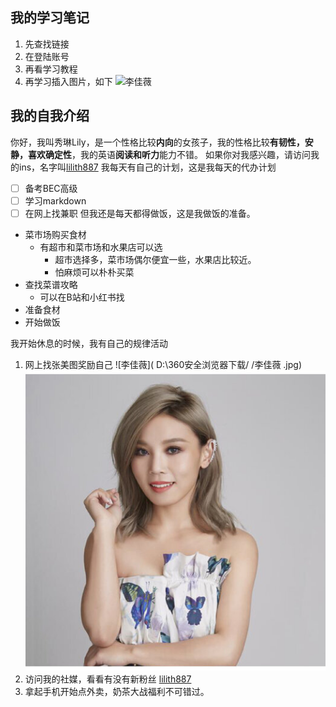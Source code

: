 ﻿
## 我的学习笔记
 1. 先查找链接
 2. 在登陆账号
 3. 再看学习教程
 4. 再学习插入图片，如下
  ![李佳薇](https://i.kfs.io/playlist/global/61716346v1/fit/500x500.jpg)

## 我的自我介绍
你好，我叫秀琳Lily，是一个性格比较**内向**的女孩子，我的性格比较**有韧性，安静，喜欢确定性**，我的英语**阅读和听力**能力不错。
如果你对我感兴趣，请访问我的ins，名字叫[lilith887](https://www.instagram.com/lilithchunrongxu887/)
我每天有自己的计划，这是我每天的代办计划
- [ ] 备考BEC高级
- [ ] 学习markdown
- [ ] 在网上找兼职
但我还是每天都得做饭，这是我做饭的准备。
- 菜市场购买食材
  - 有超市和菜市场和水果店可以选
    - 超市选择多，菜市场偶尔便宜一些，水果店比较近。
    - 怕麻烦可以朴朴买菜
- 查找菜谱攻略
  - 可以在B站和小红书找
- 准备食材
- 开始做饭

我开始休息的时候，我有自己的规律活动
 1. 网上找张美图奖励自己
  ![李佳薇]( D:\360安全浏览器下载/ /李佳薇 .jpg)
![作业截图李佳薇](https://github.com/lilith887/my-notes/blob/main/%E6%9D%8E%E4%BD%B3%E8%96%87%20.jpg?raw=true)
 3. 访问我的社媒，看看有没有新粉丝
 [lilith887](https://www.instagram.com/lilithchunrongxu887/)
 4. 拿起手机开始点外卖，奶茶大战福利不可错过。


